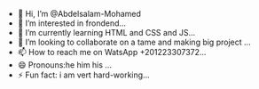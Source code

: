 - 👋 Hi, I’m @Abdelsalam-Mohamed
- 👀 I’m interested in frondend...
- 🌱 I’m currently learning HTML and CSS and JS...
- 💞️ I’m looking to collaborate on a tame and making big project ...
- 📫 How to reach me on WatsApp +201223307372...
- 😄 Pronouns:he him his ...
- ⚡ Fun fact: i am vert hard-working...

<!---
Abdelsalam-Mohamed/Abdelsalam-Mohamed is a ✨ special ✨ repository because its `README.md` (this file) appears on your GitHub profile.
You can click the Preview link to take a look at your changes.
--->
